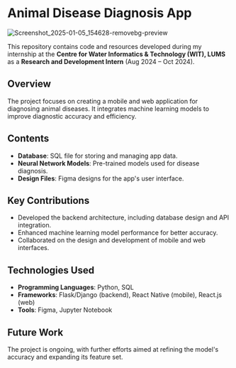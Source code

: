 # Animal Disease Diagnosis App

![Screenshot_2025-01-05_154628-removebg-preview](https://github.com/user-attachments/assets/e1b08217-b2f5-4dca-93a4-b098c51967fc)

This repository contains code and resources developed during my internship at the **Centre for Water Informatics & Technology (WIT), LUMS** as a **Research and Development Intern** (Aug 2024 – Oct 2024).

## Overview
The project focuses on creating a mobile and web application for diagnosing animal diseases. It integrates machine learning models to improve diagnostic accuracy and efficiency.

## Contents
- **Database**: SQL file for storing and managing app data.
- **Neural Network Models**: Pre-trained models used for disease diagnosis.
- **Design Files**: Figma designs for the app's user interface.

## Key Contributions
- Developed the backend architecture, including database design and API integration.
- Enhanced machine learning model performance for better accuracy.
- Collaborated on the design and development of mobile and web interfaces.

## Technologies Used
- **Programming Languages**: Python, SQL
- **Frameworks**: Flask/Django (backend), React Native (mobile), React.js (web)
- **Tools**: Figma, Jupyter Notebook

## Future Work
The project is ongoing, with further efforts aimed at refining the model's accuracy and expanding its feature set.
